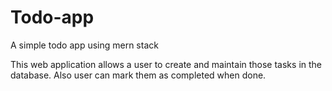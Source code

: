 # Todo-app
A simple todo app using mern stack

This web application allows a user to create and maintain those tasks in the database.
Also user can mark them as completed when done.
